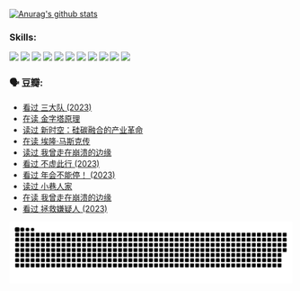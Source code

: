 
[![Anurag's github stats](https://github-readme-stats.vercel.app/api?username=w940853815)](https://github.com/anuraghazra/github-readme-stats)

### Skills:

<code><img height="32" src="https://cdn.jsdelivr.net/npm/simple-icons@v5/icons/python.svg"></code>
<code><img height="32" src="https://cdn.jsdelivr.net/npm/simple-icons@v5/icons/javascript.svg"></code>
<code><img height="32" src="https://cdn.jsdelivr.net/npm/simple-icons@v5/icons/django.svg"></code>
<code><img height="32" src="https://cdn.jsdelivr.net/npm/simple-icons@v5/icons/flask.svg"></code>
<code><img height="32" src="https://cdn.jsdelivr.net/npm/simple-icons@v5/icons/vuetify.svg"></code>
<code><img height="32" src="https://cdn.jsdelivr.net/npm/simple-icons@v5/icons/git.svg"></code>
<code><img height="32" src="https://cdn.jsdelivr.net/npm/simple-icons@v5/icons/docker.svg"></code>
<code><img height="32" src="https://cdn.jsdelivr.net/npm/simple-icons@v5/icons/postgresql.svg"></code>
<code><img height="32" src="https://cdn.jsdelivr.net/npm/simple-icons@v5/icons/elasticsearch.svg"></code>
<code><img height="32" src="https://cdn.jsdelivr.net/npm/simple-icons@v5/icons/macos.svg"></code>
<code><img height="32" src="https://cdn.jsdelivr.net/npm/simple-icons@v5/icons/linux.svg"></code>

### 🗣 豆瓣:

<!-- DOUBAN-ACTIVITIES:START -->
- [看过 三大队‎ (2023)](https://www.douban.com/people/136069238/status/4510323325/?_i=07718573)
- [在读 金字塔原理](https://www.douban.com/people/136069238/status/4507497587/?_i=07718573)
- [读过 新时空：硅碳融合的产业革命](https://www.douban.com/people/136069238/status/4506659177/?_i=07718573)
- [在读 埃隆·马斯克传](https://www.douban.com/people/136069238/status/4500417190/?_i=07718573)
- [读过 我曾走在崩溃的边缘](https://www.douban.com/people/136069238/status/4500416754/?_i=07718573)
- [看过 不虚此行‎ (2023)](https://www.douban.com/people/136069238/status/4499973052/?_i=07718573)
- [看过 年会不能停！‎ (2023)](https://www.douban.com/people/136069238/status/4498582002/?_i=07718573)
- [读过 小巷人家](https://www.douban.com/people/136069238/status/4489290935/?_i=07718573)
- [在读 我曾走在崩溃的边缘](https://www.douban.com/people/136069238/status/4489290559/?_i=07718573)
- [看过 拯救嫌疑人‎ (2023)](https://www.douban.com/people/136069238/status/4477421513/?_i=07718573)
<!-- DOUBAN-ACTIVITIES:END -->


![Snake animation](https://raw.githubusercontent.com/w940853815/w940853815/output/github-contribution-grid-snake.svg)

<!--
**w940853815/w940853815** is a ✨ _special_ ✨ repository because its `README.md` (this file) appears on your GitHub profile.

Here are some ideas to get you started:

- 🔭 I’m currently working on ...
- 🌱 I’m currently learning ...
- 👯 I’m looking to collaborate on ...
- 🤔 I’m looking for help with ...
- 💬 Ask me about ...
- 📫 How to reach me: ...
- 😄 Pronouns: ...
- ⚡ Fun fact: ...
-->

